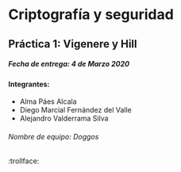 # Criptografía y seguridad

## Práctica 1: Vigenere y Hill

##### **Fecha de entrega:** 4 de Marzo 2020

#### Integrantes:

- Alma Páes Alcala
- Diego Marcial Fernández del Valle
- Alejandro Valderrama Silva

###### Nombre de equipo: Doggos

:trollface: